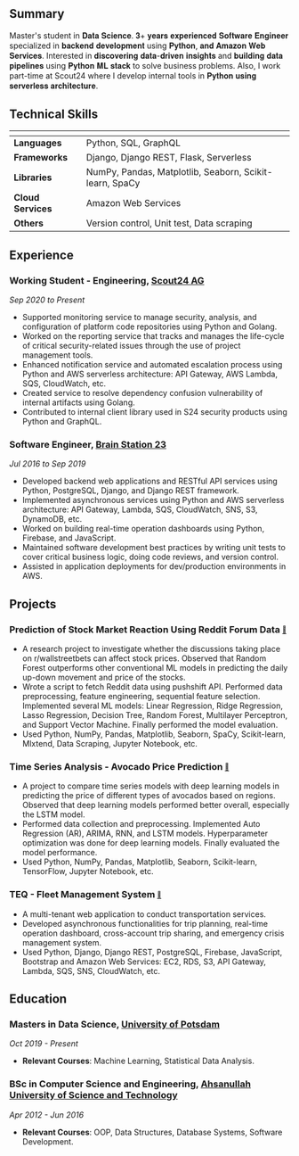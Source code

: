 #

## **Summary**

Master's student in 𝐃𝐚𝐭𝐚 𝐒𝐜𝐢𝐞𝐧𝐜𝐞. 𝟑+ 𝐲𝐞𝐚𝐫𝐬 𝐞𝐱𝐩𝐞𝐫𝐢𝐞𝐧𝐜𝐞𝐝 𝐒𝐨𝐟𝐭𝐰𝐚𝐫𝐞 𝐄𝐧𝐠𝐢𝐧𝐞𝐞𝐫 specialized in 𝐛𝐚𝐜𝐤𝐞𝐧𝐝 𝐝𝐞𝐯𝐞𝐥𝐨𝐩𝐦𝐞𝐧𝐭 using 𝐏𝐲𝐭𝐡𝐨𝐧, 𝐚𝐧𝐝 𝐀𝐦𝐚𝐳𝐨𝐧 𝐖𝐞𝐛 𝐒𝐞𝐫𝐯𝐢𝐜𝐞𝐬. Interested in 𝐝𝐢𝐬𝐜𝐨𝐯𝐞𝐫𝐢𝐧𝐠 𝐝𝐚𝐭𝐚-𝐝𝐫𝐢𝐯𝐞𝐧 𝐢𝐧𝐬𝐢𝐠𝐡𝐭𝐬 and 𝐛𝐮𝐢𝐥𝐝𝐢𝐧𝐠 𝐝𝐚𝐭𝐚 𝐩𝐢𝐩𝐞𝐥𝐢𝐧𝐞𝐬 using 𝐏𝐲𝐭𝐡𝐨𝐧 𝐌𝐋 𝐬𝐭𝐚𝐜𝐤 to solve business problems. Also, I work part-time at Scout24 where I develop internal tools in 𝐏𝐲𝐭𝐡𝐨𝐧 𝐮𝐬𝐢𝐧𝐠 𝐬𝐞𝐫𝐯𝐞𝐫𝐥𝐞𝐬𝐬 𝐚𝐫𝐜𝐡𝐢𝐭𝐞𝐜𝐭𝐮𝐫𝐞.

## **Technical Skills**

| <!-- --> | <!-- --> |
--- | ---
**Languages** | Python, SQL, GraphQL
**Frameworks** | Django, Django REST, Flask, Serverless
**Libraries** | NumPy, Pandas, Matplotlib, Seaborn, Scikit-learn, SpaCy
**Cloud Services** | Amazon Web Services
**Others** | Version control, Unit test, Data scraping

## **Experience**

### **Working Student - Engineering**, [Scout24 AG](https://www.scout24.com/en)

*Sep 2020 to Present*

- Supported monitoring service to manage security, analysis, and configuration of platform code repositories using Python and Golang.
- Worked on the reporting service that tracks and manages the life-cycle of critical security-related issues through the use of project management tools.
- Enhanced notification service and automated escalation process using Python and AWS serverless architecture: API Gateway, AWS Lambda, SQS, CloudWatch, etc.
- Created service to resolve dependency confusion vulnerability of internal artifacts using Golang.
- Contributed to internal client library used in S24 security products using Python and GraphQL.

### **Software Engineer**, [Brain Station 23](https://brainstation-23.com)

*Jul 2016 to Sep 2019*

- Developed backend web applications and RESTful API services using Python, PostgreSQL, Django, and Django REST framework.
- Implemented asynchronous services using Python and AWS serverless architecture: API Gateway, Lambda, SQS, CloudWatch, SNS, S3, DynamoDB, etc.
- Worked on building real-time operation dashboards using Python, Firebase, and JavaScript.
- Maintained software development best practices by writing unit tests to cover critical business logic, doing code reviews, and version control.
- Assisted in application deployments for dev/production environments in AWS.

## **Projects**

### **Prediction of Stock Market Reaction Using Reddit Forum Data** [<sub><sup>:link:</sup></sub>](https://github.com/mdrkb/reddit-stock-market-reaction)

- A research project to investigate whether the discussions taking place on r/wallstreetbets can affect stock prices. Observed that Random Forest outperforms other conventional ML models in predicting the daily up-down movement and price of the stocks.
- Wrote a script to fetch Reddit data using pushshift API. Performed data preprocessing, feature engineering, sequential feature selection. Implemented several ML models: Linear Regression, Ridge Regression, Lasso Regression, Decision Tree, Random Forest, Multilayer Perceptron, and Support Vector Machine. Finally performed the model evaluation.
- Used Python, NumPy, Pandas, Matplotlib, Seaborn, SpaCy, Scikit-learn, Mlxtend, Data Scraping, Jupyter Notebook, etc.

### **Time Series Analysis - Avocado Price Prediction** [<sub><sup>:link:</sup></sub>](https://github.com/mdrkb/avocado-price-prediction)

- A project to compare time series models with deep learning models in predicting the price of different types of avocados based on regions. Observed that deep learning models performed better overall, especially the LSTM model.
- Performed data collection and preprocessing. Implemented Auto Regression (AR), ARIMA, RNN, and LSTM models. Hyperparameter optimization was done for deep learning models. Finally evaluated the model performance.
- Used Python, NumPy, Pandas, Matplotlib, Seaborn, Scikit-learn, TensorFlow, Jupyter Notebook, etc.

### **TEQ - Fleet Management System** [<sub><sup>:link:</sup></sub>](https://www.ferdia.no)

- A multi-tenant web application to conduct transportation services.
- Developed asynchronous functionalities for trip planning, real-time operation dashboard, cross-account trip sharing, and emergency crisis management system.
- Used Python, Django, Django REST, PostgreSQL, Firebase, JavaScript, Bootstrap and Amazon Web Services: EC2, RDS, S3, API Gateway, Lambda, SQS, SNS, CloudWatch, etc.

## **Education**

### **Masters in Data Science**, [University of Potsdam](https://www.uni-potsdam.de/en/university-of-potsdam)

*Oct 2019 - Present*

- **Relevant Courses**: Machine Learning, Statistical Data Analysis.

### **BSc in Computer Science and Engineering**, [Ahsanullah University of Science and Technology](https://aust.edu)

*Apr 2012 - Jun 2016*

- **Relevant Courses**: OOP, Data Structures, Database Systems, Software Development.
